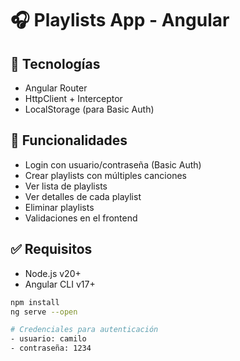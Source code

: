 # 🎧 Playlists App - Angular

## 🚀 Tecnologías

- Angular Router
- HttpClient + Interceptor
- LocalStorage (para Basic Auth)

## 🎯 Funcionalidades

- Login con usuario/contraseña (Basic Auth)
- Crear playlists con múltiples canciones
- Ver lista de playlists
- Ver detalles de cada playlist
- Eliminar playlists
- Validaciones en el frontend

## ✅ Requisitos

- Node.js v20+
- Angular CLI v17+

```bash
npm install
ng serve --open

# Credenciales para autenticación
- usuario: camilo
- contraseña: 1234